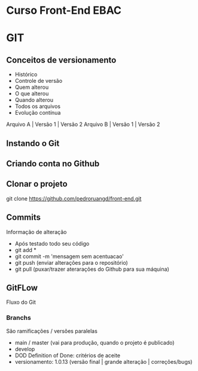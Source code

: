 # Curso Front-End EBAC

# GIT
## Conceitos de versionamento
- Histórico
- Controle de versão
- Quem alterou
- O que alterou
- Quando alterou
- Todos os arquivos
- Evolução contínua

Arquivo A | Versão 1 | Versão 2
Arquivo B | Versão 1 | Versão 2

## Instando o Git

## Criando conta no Github
## Clonar o projeto
git clone https://github.com/pedroruangd/front-end.git
## Commits
Informação de alteração
- Após testado todo seu código
- git add *
- git commit -m 'mensagem sem acentuacao'
- git push (enviar alterações para o repositório)
- git pull (puxar/trazer aterarações do Github para sua máquina)

## GitFLow
Fluxo do Git

### Branchs
São ramificações / versões paralelas

- main / master (vai para produção, quando o projeto é publicado)
- develop
- DOD Definition of Done: critérios de aceite
- versionamento: 1.0.13 (versão final | grande alteração | correções/bugs)

